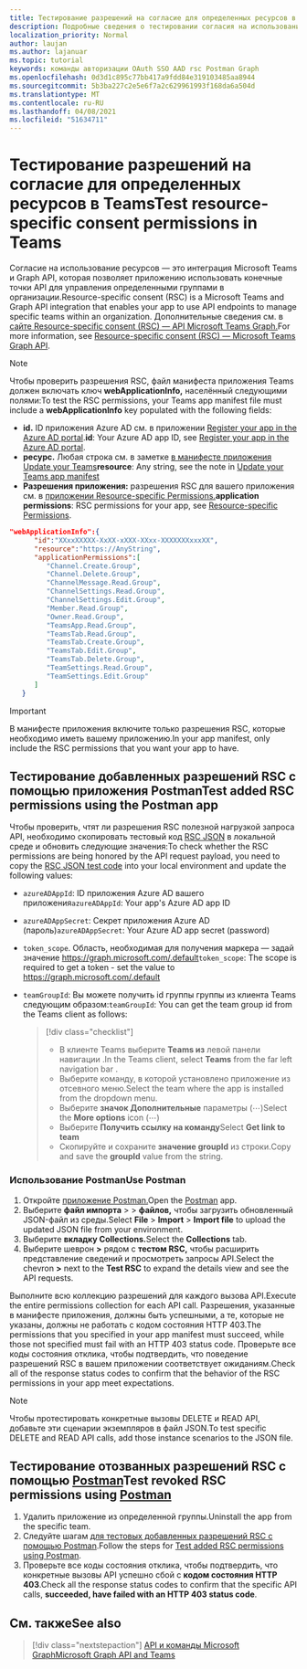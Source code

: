 ```yaml
---
title: Тестирование разрешений на согласие для определенных ресурсов в Teams
description: Подробные сведения о тестировании согласия на использование ресурсов в Teams с помощью postman
localization_priority: Normal
author: laujan
ms.author: lajanuar
ms.topic: tutorial
keywords: команды авторизации OAuth SSO AAD rsc Postman Graph
ms.openlocfilehash: 0d3d1c895c77bb417a9fdd84e319103485aa8944
ms.sourcegitcommit: 5b3ba227c2e5e6f7a2c629961993f168da6a504d
ms.translationtype: MT
ms.contentlocale: ru-RU
ms.lasthandoff: 04/08/2021
ms.locfileid: "51634711"
---
```

# <a name="test-resource-specific-consent-permissions-in-teams"></a><span data-ttu-id="ef84d-104">Тестирование разрешений на согласие для определенных ресурсов в Teams</span><span class="sxs-lookup"><span data-stu-id="ef84d-104">Test resource-specific consent permissions in Teams</span></span>

<span data-ttu-id="ef84d-105">Согласие на использование ресурсов — это интеграция Microsoft Teams и Graph API, которая позволяет приложению использовать конечные точки API для управления определенными группами в организации.</span><span class="sxs-lookup"><span data-stu-id="ef84d-105">Resource-specific consent (RSC) is a Microsoft Teams and Graph API integration that enables your app to use API endpoints to manage specific teams within an organization.</span></span> <span data-ttu-id="ef84d-106">Дополнительные сведения см. в [сайте Resource-specific consent (RSC) — API Microsoft Teams Graph.](resource-specific-consent.md)</span><span class="sxs-lookup"><span data-stu-id="ef84d-106">For more information, see [Resource-specific consent (RSC) — Microsoft Teams Graph API](resource-specific-consent.md).</span></span>

> [!NOTE]
> <span data-ttu-id="ef84d-107">Чтобы проверить разрешения RSC, файл манифеста приложения Teams должен включать ключ **webApplicationInfo,** населённый следующими полями:</span><span class="sxs-lookup"><span data-stu-id="ef84d-107">To test the RSC permissions, your Teams app manifest file must include a **webApplicationInfo** key populated with the following fields:</span></span>
>
> - <span data-ttu-id="ef84d-108">**id.** ID приложения Azure AD см. в приложении [Register your app in the Azure AD portal](resource-specific-consent.md#register-your-app-with-microsoft-identity-platform-via-the-azure-ad-portal).</span><span class="sxs-lookup"><span data-stu-id="ef84d-108">**id**: Your Azure AD app ID, see [Register your app in the Azure AD portal](resource-specific-consent.md#register-your-app-with-microsoft-identity-platform-via-the-azure-ad-portal).</span></span>
> - <span data-ttu-id="ef84d-109">**ресурс.** Любая строка см. в заметке  [в манифесте приложения Update your Teams](resource-specific-consent.md#update-your-teams-app-manifest)</span><span class="sxs-lookup"><span data-stu-id="ef84d-109">**resource**: Any string, see the note in  [Update your Teams app manifest](resource-specific-consent.md#update-your-teams-app-manifest)</span></span>
> - <span data-ttu-id="ef84d-110">**Разрешения приложения:** разрешения RSC для вашего приложения см. в [приложении Resource-specific Permissions.](resource-specific-consent.md#resource-specific-permissions)</span><span class="sxs-lookup"><span data-stu-id="ef84d-110">**application permissions**: RSC permissions for  your app, see [Resource-specific Permissions](resource-specific-consent.md#resource-specific-permissions).</span></span>

```json
"webApplicationInfo":{
      "id":"XXxxXXXXX-XxXX-xXXX-XXxx-XXXXXXXxxxXX",
      "resource":"https://AnyString",
      "applicationPermissions":[
         "Channel.Create.Group",
         "Channel.Delete.Group",
         "ChannelMessage.Read.Group",
         "ChannelSettings.Read.Group",
         "ChannelSettings.Edit.Group",
         "Member.Read.Group",
         "Owner.Read.Group",
         "TeamsApp.Read.Group",
         "TeamsTab.Read.Group",
         "TeamsTab.Create.Group",
         "TeamsTab.Edit.Group",
         "TeamsTab.Delete.Group",
         "TeamSettings.Read.Group",
         "TeamSettings.Edit.Group"
      ]
   }
```

> [!IMPORTANT]
> <span data-ttu-id="ef84d-111">В манифесте приложения включите только разрешения RSC, которые необходимо иметь вашему приложению.</span><span class="sxs-lookup"><span data-stu-id="ef84d-111">In your app manifest, only include the RSC permissions that you want your app to have.</span></span>

## <a name="test-added-rsc-permissions-using-the-postman-app"></a><span data-ttu-id="ef84d-112">Тестирование добавленных разрешений RSC с помощью приложения Postman</span><span class="sxs-lookup"><span data-stu-id="ef84d-112">Test added RSC permissions using the Postman app</span></span>

<span data-ttu-id="ef84d-113">Чтобы проверить, чтят ли разрешения RSC полезной нагрузкой запроса API, необходимо скопировать тестовый код [RSC JSON](test-rsc-json-file.md) в локальной среде и обновить следующие значения:</span><span class="sxs-lookup"><span data-stu-id="ef84d-113">To check whether the RSC permissions are being honored by the API request payload, you need to copy the [RSC JSON test code](test-rsc-json-file.md) into your local environment and update the following values:</span></span>

* <span data-ttu-id="ef84d-114">`azureADAppId`: ID приложения Azure AD вашего приложения</span><span class="sxs-lookup"><span data-stu-id="ef84d-114">`azureADAppId`: Your app's Azure AD app ID</span></span>
* <span data-ttu-id="ef84d-115">`azureADAppSecret`: Секрет приложения Azure AD (пароль)</span><span class="sxs-lookup"><span data-stu-id="ef84d-115">`azureADAppSecret`: Your Azure AD app secret (password)</span></span>
* <span data-ttu-id="ef84d-116">`token_scope`. Область, необходимая для получения маркера — задай значение https://graph.microsoft.com/.default</span><span class="sxs-lookup"><span data-stu-id="ef84d-116">`token_scope`: The scope is required to get a token - set the value to https://graph.microsoft.com/.default</span></span>
* <span data-ttu-id="ef84d-117">`teamGroupId`: Вы можете получить id группы группы из клиента Teams следующим образом:</span><span class="sxs-lookup"><span data-stu-id="ef84d-117">`teamGroupId`: You can get the team group id from the Teams client as follows:</span></span>

  > [!div class="checklist"]
  >
  > * <span data-ttu-id="ef84d-118">В клиенте Teams выберите **Teams из** левой панели навигации .</span><span class="sxs-lookup"><span data-stu-id="ef84d-118">In the Teams client, select **Teams** from the far left navigation bar .</span></span>
  > * <span data-ttu-id="ef84d-119">Выберите команду, в которой установлено приложение из отсевного меню.</span><span class="sxs-lookup"><span data-stu-id="ef84d-119">Select the team where the app is installed from the dropdown menu.</span></span>
  > * <span data-ttu-id="ef84d-120">Выберите **значок Дополнительные** параметры (&#8943;)</span><span class="sxs-lookup"><span data-stu-id="ef84d-120">Select the **More options** icon (&#8943;)</span></span>
  > * <span data-ttu-id="ef84d-121">Выберите **Получить ссылку на команду**</span><span class="sxs-lookup"><span data-stu-id="ef84d-121">Select **Get link to team**</span></span> 
  > * <span data-ttu-id="ef84d-122">Скопируйте и сохраните **значение groupId** из строки.</span><span class="sxs-lookup"><span data-stu-id="ef84d-122">Copy and save the **groupId** value from the string.</span></span>

### <a name="use-postman"></a><span data-ttu-id="ef84d-123">Использование Postman</span><span class="sxs-lookup"><span data-stu-id="ef84d-123">Use Postman</span></span>

1. <span data-ttu-id="ef84d-124">Откройте [приложение Postman.](https://www.postman.com)</span><span class="sxs-lookup"><span data-stu-id="ef84d-124">Open the [Postman](https://www.postman.com) app.</span></span>
2. <span data-ttu-id="ef84d-125">Выберите **файл импорта**  >    >  **файлов,** чтобы загрузить обновленный JSON-файл из среды.</span><span class="sxs-lookup"><span data-stu-id="ef84d-125">Select **File** > **Import** > **Import file** to upload the updated JSON file from your environment.</span></span>  
3. <span data-ttu-id="ef84d-126">Выберите **вкладку Collections.**</span><span class="sxs-lookup"><span data-stu-id="ef84d-126">Select the **Collections** tab.</span></span> 
4. <span data-ttu-id="ef84d-127">Выберите шеврон **>** рядом с **тестом RSC,** чтобы расширить представление сведений и просмотреть запросы API.</span><span class="sxs-lookup"><span data-stu-id="ef84d-127">Select the chevron **>** next to the **Test RSC** to expand the details view and see the API requests.</span></span>

<span data-ttu-id="ef84d-128">Выполните всю коллекцию разрешений для каждого вызова API.</span><span class="sxs-lookup"><span data-stu-id="ef84d-128">Execute the entire permissions collection for each API call.</span></span> <span data-ttu-id="ef84d-129">Разрешения, указанные в манифесте приложения, должны быть успешными, а те, которые не указаны, должны не работать с кодом состояния HTTP 403.</span><span class="sxs-lookup"><span data-stu-id="ef84d-129">The permissions that you specified in your app manifest must succeed, while those not specified must fail with an HTTP 403 status code.</span></span> <span data-ttu-id="ef84d-130">Проверьте все коды состояния отклика, чтобы подтвердить, что поведение разрешений RSC в вашем приложении соответствует ожиданиям.</span><span class="sxs-lookup"><span data-stu-id="ef84d-130">Check all of the response status codes to confirm that the behavior of the RSC permissions in your app meet expectations.</span></span>

> [!NOTE]
> <span data-ttu-id="ef84d-131">Чтобы протестировать конкретные вызовы DELETE и READ API, добавьте эти сценарии экземпляров в файл JSON.</span><span class="sxs-lookup"><span data-stu-id="ef84d-131">To test specific DELETE and READ API calls, add those instance scenarios to the JSON file.</span></span>

## <a name="test-revoked-rsc-permissions-using-postman"></a><span data-ttu-id="ef84d-132">Тестирование отозванных разрешений RSC с помощью [Postman](https://www.postman.com/)</span><span class="sxs-lookup"><span data-stu-id="ef84d-132">Test revoked RSC permissions using [Postman](https://www.postman.com/)</span></span>

1. <span data-ttu-id="ef84d-133">Удалить приложение из определенной группы.</span><span class="sxs-lookup"><span data-stu-id="ef84d-133">Uninstall the app from the specific team.</span></span>
2. <span data-ttu-id="ef84d-134">Следуйте шагам [для тестовых добавленных разрешений RSC с помощью Postman](#test-added-rsc-permissions-using-the-postman-app).</span><span class="sxs-lookup"><span data-stu-id="ef84d-134">Follow the steps for [Test added RSC permissions using Postman](#test-added-rsc-permissions-using-the-postman-app).</span></span>
3. <span data-ttu-id="ef84d-135">Проверьте все коды состояния отклика, чтобы подтвердить, что конкретные вызовы API успешно сбой с **кодом состояния HTTP 403**.</span><span class="sxs-lookup"><span data-stu-id="ef84d-135">Check all the response status codes to confirm that the specific API calls, **succeeded, have failed with an HTTP 403 status code**.</span></span>

## <a name="see-also"></a><span data-ttu-id="ef84d-136">См. также</span><span class="sxs-lookup"><span data-stu-id="ef84d-136">See also</span></span>

> [!div class="nextstepaction"]
> [<span data-ttu-id="ef84d-137">API и команды Microsoft Graph</span><span class="sxs-lookup"><span data-stu-id="ef84d-137">Microsoft Graph API and Teams</span></span>](/graph/api/resources/teams-api-overview?view=graph-rest-1.0&preserve-view=true)

